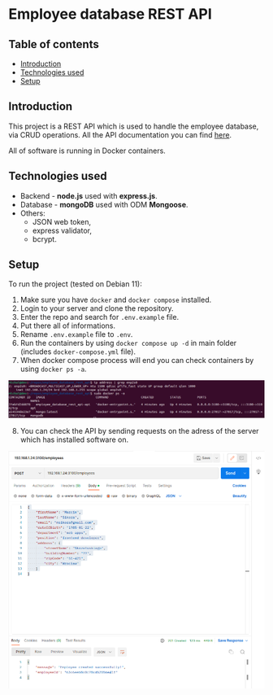 # Employee database REST API

## Table of contents

- [Introduction](#introduction)
- [Technologies used](#technologies-used)
- [Setup](#setup)

## Introduction

This project is a REST API which is used to handle the employee database, via CRUD operations.
All the API documentation you can find [here](https://documenter.getpostman.com/view/25365465/2s8ZDVZ3Yh).

All of software is running in Docker containers.

## Technologies used

- Backend - <b>node.js</b> used with <b>express.js</b>.
- Database - <b>mongoDB</b> used with ODM <b>Mongoose</b>.
- Others:
  - JSON web token,
  - express validator,
  - bcrypt.

## Setup

To run the project (tested on Debian 11):

1. Make sure you have `docker` and `docker compose` installed.
2. Login to your server and clone the repository.
3. Enter the repo and search for `.env.example` file.
4. Put there all of informations.
5. Rename `.env.example` file to `.env`.
6. Run the containers by using `docker compose up -d` in main folder (includes `docker-compose.yml` file).
7. When docker compose process will end you can check containers by using `docker ps -a`.

![img](./img/containers.png)

8. You can check the API by sending requests on the adress of the server which has installed software on.

![img](./img/postman.png)
